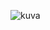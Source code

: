 ![kuva](https://user-images.githubusercontent.com/58463139/119701796-6e7f3b00-be5d-11eb-9db7-eec8a9122277.png)
